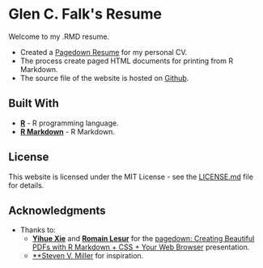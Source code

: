 # Glen C. Falk's Resume

Welcome to my .RMD resume.


- Created a [Pagedown Resume](/docs/resume/) for my personal CV.
- The process create paged HTML documents for printing from R Markdown.
- The source file of the website is hosted on [Github](https://github.com/UTexas80/GlenCFalkResume).

## Built With

- [**R**](https://www.r-project.org/) - R programming language.
- [**R Markdown**](https://rmarkdown.rstudio.com) - R Markdown.

## License

This website is licensed under the MIT License - see the [LICENSE.md](/LICENSE) file for details.

## Acknowledgments

- Thanks to:
  -  [**Yihue Xie**](https://yihui.name/) and [**Romain Lesur**](https://github.com/RLesur) for the [pagedown: Creating Beautiful PDFs with R Markdown + CSS + Your Web Browser](https://slides.yihui.name/2019-rstudio-conf-pagedown.html#1) presentation.
  -  [**Steven V. Miller](http://svmiller.com/blog/2016/03/svm-r-markdown-cv/) for inspiration.
